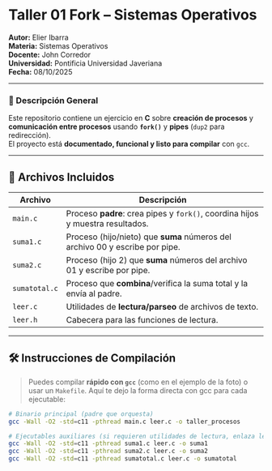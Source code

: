 #  Taller 01 Fork – Sistemas Operativos

**Autor:** Elier Ibarra  
**Materia:** Sistemas Operativos  
**Docente:** John Corredor  
**Universidad:** Pontificia Universidad Javeriana  
**Fecha:** 08/10/2025

---

### 📘 Descripción General
Este repositorio contiene un ejercicio en **C** sobre **creación de procesos** y **comunicación entre procesos** usando **`fork()`** y **pipes** (`dup2` para redirección).  
El proyecto está **documentado, funcional y listo para compilar** con `gcc`.

---

## 📁 Archivos Incluidos

| Archivo        | Descripción                                                                 |
|----------------|------------------------------------------------------------------------------|
| `main.c`       | Proceso **padre**: crea pipes y `fork()`, coordina hijos y muestra resultados. |
| `suma1.c`      | Proceso (hijo/nieto) que **suma** números del archivo 00 y escribe por pipe. |
| `suma2.c`      | Proceso (hijo 2) que **suma** números del archivo 01 y escribe por pipe.      |
| `sumatotal.c`  | Proceso que **combina**/verifica la suma total y la envía al padre.          |
| `leer.c`       | Utilidades de **lectura/parseo** de archivos de texto.                       |
| `leer.h`       | Cabecera para las funciones de lectura.                                      |

---

## 🛠️ Instrucciones de Compilación

> Puedes compilar **rápido con `gcc`** (como en el ejemplo de la foto) o usar un `Makefile`.
> Aquí te dejo la forma directa con gcc para cada ejecutable:

```bash
# Binario principal (padre que orquesta)
gcc -Wall -O2 -std=c11 -pthread main.c leer.c -o taller_procesos

# Ejecutables auxiliares (si requieren utilidades de lectura, enlaza leer.c):
gcc -Wall -O2 -std=c11 -pthread suma1.c leer.c -o suma1
gcc -Wall -O2 -std=c11 -pthread suma2.c leer.c -o suma2
gcc -Wall -O2 -std=c11 -pthread sumatotal.c leer.c -o sumatotal
